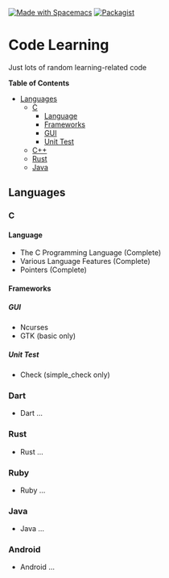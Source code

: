 <a href="http://spacemacs.org"><img src="https://cdn.rawgit.com/syl20bnr/spacemacs/442d025779da2f62fc86c2082703697714db6514/assets/spacemacs-badge.svg" alt="Made with Spacemacs"></a>
[![Packagist](https://img.shields.io/packagist/l/doctrine/orm.svg)]()

# Code Learning

Just lots of random learning-related code

<!-- markdown-toc start - Don't edit this section. Run M-x markdown-toc-generate-toc again -->
**Table of Contents**

- [Languages](#languages)
    - [C](#c)
        - [Language](#language)
        - [Frameworks](#frameworks)
        - [GUI](#gui)
        - [Unit Test](#unit-test)
    - [C++](#c)
    - [Rust](#rust)
    - [Java](#java)

<!-- markdown-toc end -->

## Languages ##

### C ###

#### Language ####

* The C Programming Language (Complete)
* Various Language Features (Complete)
* Pointers (Complete)

#### Frameworks ####

##### GUI #####

* Ncurses
* GTK (basic only)

##### Unit Test #####

* Check (simple_check only)

### Dart ###

* Dart ...

### Rust ###

* Rust ...

### Ruby ###

* Ruby ...

### Java ###

* Java ...

### Android ###

* Android ...
